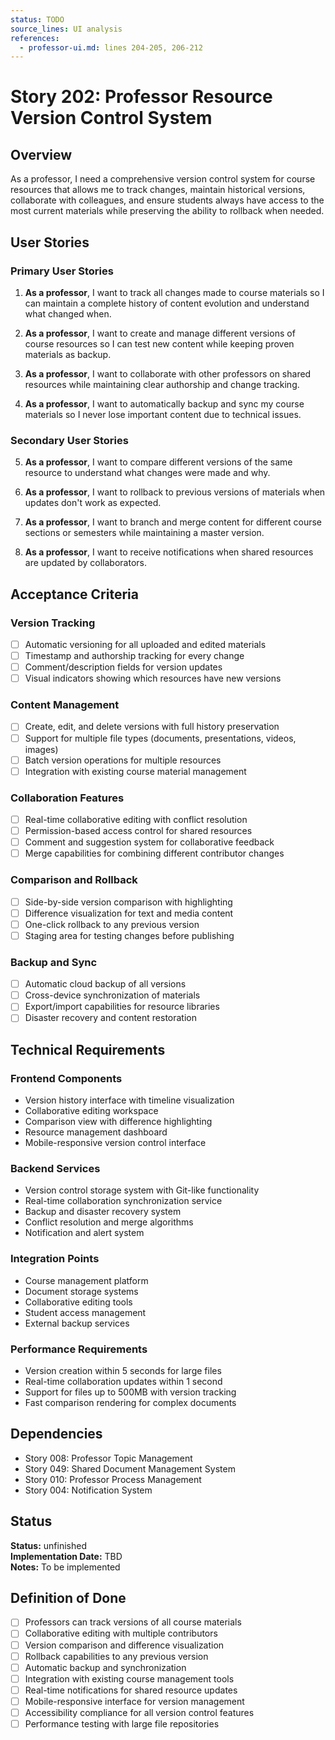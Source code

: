 ```yaml
---
status: TODO
source_lines: UI analysis
references:
  - professor-ui.md: lines 204-205, 206-212
---
```


# Story 202: Professor Resource Version Control System

## Overview

As a professor, I need a comprehensive version control system for course resources that allows me to track changes, maintain historical versions, collaborate with colleagues, and ensure students always have access to the most current materials while preserving the ability to rollback when needed.

## User Stories

### Primary User Stories

1. **As a professor**, I want to track all changes made to course materials so I can maintain a complete history of content evolution and understand what changed when.

2. **As a professor**, I want to create and manage different versions of course resources so I can test new content while keeping proven materials as backup.

3. **As a professor**, I want to collaborate with other professors on shared resources while maintaining clear authorship and change tracking.

4. **As a professor**, I want to automatically backup and sync my course materials so I never lose important content due to technical issues.

### Secondary User Stories

5. **As a professor**, I want to compare different versions of the same resource to understand what changes were made and why.

6. **As a professor**, I want to rollback to previous versions of materials when updates don't work as expected.

7. **As a professor**, I want to branch and merge content for different course sections or semesters while maintaining a master version.

8. **As a professor**, I want to receive notifications when shared resources are updated by collaborators.

## Acceptance Criteria

### Version Tracking
- [ ] Automatic versioning for all uploaded and edited materials
- [ ] Timestamp and authorship tracking for every change
- [ ] Comment/description fields for version updates
- [ ] Visual indicators showing which resources have new versions

### Content Management
- [ ] Create, edit, and delete versions with full history preservation
- [ ] Support for multiple file types (documents, presentations, videos, images)
- [ ] Batch version operations for multiple resources
- [ ] Integration with existing course material management

### Collaboration Features
- [ ] Real-time collaborative editing with conflict resolution
- [ ] Permission-based access control for shared resources
- [ ] Comment and suggestion system for collaborative feedback
- [ ] Merge capabilities for combining different contributor changes

### Comparison and Rollback
- [ ] Side-by-side version comparison with highlighting
- [ ] Difference visualization for text and media content
- [ ] One-click rollback to any previous version
- [ ] Staging area for testing changes before publishing

### Backup and Sync
- [ ] Automatic cloud backup of all versions
- [ ] Cross-device synchronization of materials
- [ ] Export/import capabilities for resource libraries
- [ ] Disaster recovery and content restoration

## Technical Requirements

### Frontend Components
- Version history interface with timeline visualization
- Collaborative editing workspace
- Comparison view with difference highlighting
- Resource management dashboard
- Mobile-responsive version control interface

### Backend Services
- Version control storage system with Git-like functionality
- Real-time collaboration synchronization service
- Backup and disaster recovery system
- Conflict resolution and merge algorithms
- Notification and alert system

### Integration Points
- Course management platform
- Document storage systems
- Collaborative editing tools
- Student access management
- External backup services

### Performance Requirements
- Version creation within 5 seconds for large files
- Real-time collaboration updates within 1 second
- Support for files up to 500MB with version tracking
- Fast comparison rendering for complex documents

## Dependencies

- Story 008: Professor Topic Management
- Story 049: Shared Document Management System
- Story 010: Professor Process Management
- Story 004: Notification System


## Status
**Status:** unfinished  
**Implementation Date:** TBD  
**Notes:** To be implemented
## Definition of Done

- [ ] Professors can track versions of all course materials
- [ ] Collaborative editing with multiple contributors
- [ ] Version comparison and difference visualization
- [ ] Rollback capabilities to any previous version
- [ ] Automatic backup and synchronization
- [ ] Integration with existing course management tools
- [ ] Real-time notifications for shared resource updates
- [ ] Mobile-responsive interface for version management
- [ ] Accessibility compliance for all version control features
- [ ] Performance testing with large file repositories